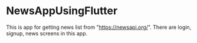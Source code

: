 # NewsAppUsingFlutter

This is app for getting news list from "https://newsapi.org/".
There are login, signup, news screens in this app.